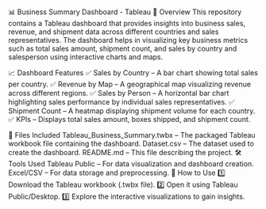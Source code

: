 📊 Business Summary Dashboard - Tableau
📌 Overview
This repository contains a Tableau dashboard that provides insights into business sales, revenue, and shipment data across different countries and sales representatives. The dashboard helps in visualizing key business metrics such as total sales amount, shipment count, and sales by country and salesperson using interactive charts and maps.

📈 Dashboard Features
✅ Sales by Country – A bar chart showing total sales per country.
✅ Revenue by Map – A geographical map visualizing revenue across different regions.
✅ Sales by Person – A horizontal bar chart highlighting sales performance by individual sales representatives.
✅ Shipment Count – A heatmap displaying shipment volume for each country.
✅ KPIs – Displays total sales amount, boxes shipped, and shipment count.

📂 Files Included
Tableau_Business_Summary.twbx – The packaged Tableau workbook file containing the dashboard.
Dataset.csv – The dataset used to create the dashboard.
README.md – This file describing the project.
🛠️ Tools Used
Tableau Public – For data visualization and dashboard creation.
Excel/CSV – For data storage and preprocessing.
🚀 How to Use
1️⃣ Download the Tableau workbook (.twbx file).
2️⃣ Open it using Tableau Public/Desktop.
3️⃣ Explore the interactive visualizations to gain insights.
